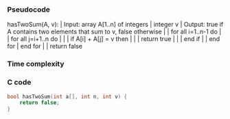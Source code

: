 ### Pseudocode
hasTwoSum(A, v):
|  Input:  array A[1..n] of integers
|          integer v
|  Output: true if A contains two elements that sum to v, false otherwise
|
|  for all i=1..n-1 do
|  |  for all j=i+1..n do
|  |  |  if A[i] + A[j] = v then
|  |  |     return true
|  |  |  end if
|  |  end for
|  end for
|
|  return false

### Time complexity


### C code
```c
bool hasTwoSum(int a[], int n, int v) {
    return false;
}
```



